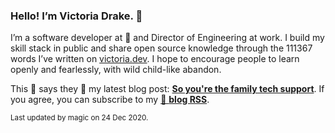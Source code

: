 ### Hello! I’m Victoria Drake. 👋

I’m a software developer at 💜 and Director of Engineering at work. I build my skill stack in public and share open source knowledge through the 111367 words I’ve written on [victoria.dev](https://victoria.dev). I hope to encourage people to learn openly and fearlessly, with wild child-like abandon.

This 🍝 says they 👏 my latest blog post: **[So you're the family tech support](https://victoria.dev/blog/so-youre-the-family-tech-support/)**. If you agree, you can subscribe to my [📡 **blog RSS**](https://victoria.dev/index.xml).

<sub>Last updated by magic on 24 Dec 2020.</sub>
